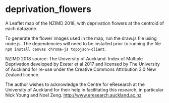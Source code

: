 # deprivation_flowers

A Leaflet map of the NZIMD 2018, with deprivation flowers at the centroid of each datazone.

To generate the flower images used in the map, run the draw.js file using node.js. The dependencies will need to be installed prior to running the file `npm install canvas chroma-js topojson-client`.

NZIMD 2018 source: The University of Auckland. Index of Multiple Deprivation developed by Exeter et al 2017 and licensed by The University of Auckland for re-use under the Creative Commons Attribution 3.0 New Zealand licence.

The author wishes to acknowledge the Centre for eResearch at the University of Auckland for their help in facilitating this research, in particular Nick Young and Noel Zeng. http://www.eresearch.auckland.ac.nz
